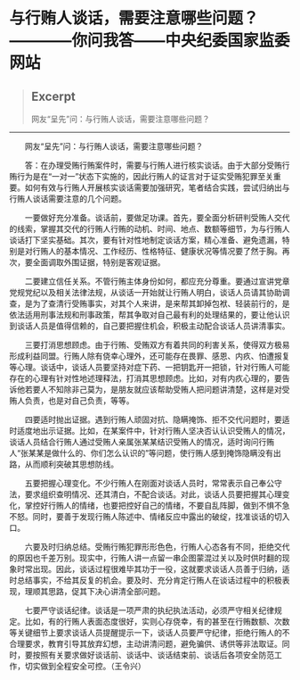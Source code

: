 
# 与行贿人谈话，需要注意哪些问题？————你问我答——中央纪委国家监委网站

> ## Excerpt
> 网友“呈先”问：与行贿人谈话，需要注意哪些问题？

---
　　网友“呈先”问：与行贿人谈话，需要注意哪些问题？

　　答：在办理受贿行贿案件时，需要与行贿人进行核实谈话。由于大部分受贿行贿行为是在“一对一”状态下实施的，因此行贿人的证言对于证实受贿犯罪至关重要。如何有效与行贿人开展核实谈话需要加强研究，笔者结合实践，尝试归纳出与行贿人谈话需要注意的几个问题。

　　一要做好充分准备。谈话前，要做足功课。首先，要全面分析研判受贿人交代的线索，掌握其交代的行贿人行贿的动机、时间、地点、数额等细节，为与行贿人谈话打下坚实基础。其次，要有针对性地制定谈话方案，精心准备、避免遗漏，特别是对行贿人的基本情况、工作经历、性格特征、健康状况等情况要了然于胸。再次，要全面调取外围证据，特别是客观证据。

　　二要建立信任关系。不管行贿主体身份如何，都应充分尊重。要通过宣讲党章党规党纪以及相关法律法规，从谈话一开始就让行贿人明白，谈话人员请其协助调查，是为了查清行受贿事实，对其个人来讲，是来帮其卸掉包袱、轻装前行的，是依法适用刑事法规和刑事政策，帮其争取对自己最有利的处理结果的，要让他认识到谈话人员是值得信赖的，自己要把握住机会，积极主动配合谈话人员讲清事实。

　　三要打消思想顾虑。由于行贿、受贿双方有着共同的利害关系，使得双方极易形成利益同盟。行贿人除有侥幸心理外，还可能存在畏罪、感恩、内疚、怕遭报复等心理。谈话中，谈话人员要坚持对症下药、一把钥匙开一把锁，针对行贿人可能存在的心理有针对性地述理释法，打消其思想顾虑。比如，对有内疚心理的，要告诉他若要人不知除非己莫为，是朋友就应该帮助受贿人把问题讲清楚，这样是对受贿人负责，也是对自己负责，等等。

　　四要适时抛出证据。遇到行贿人顽固对抗、隐瞒掩饰、拒不交代问题时，要适时适度地出示证据。比如，在某案件中，针对行贿人坚决否认认识受贿人的情况，谈话人员结合行贿人通过受贿人亲属张某某结识受贿人的情况，适时询问行贿人“张某某是做什么的、你们怎么认识的”等问题，使行贿人感到掩饰隐瞒没有出路，从而顺利突破其思想防线。

　　五要把握心理变化。不少行贿人在刚面对谈话人员时，常常表示自己奉公守法，要求组织查明情况、还其清白，不配合谈话。对此，谈话人员要把握其心理变化，掌控好行贿人的情绪，也要把控好自己的情绪，不要自乱阵脚，做到不惧不急不怒。同时，要善于发现行贿人陈述中、情绪反应中露出的破绽，找准谈话的切入口。

　　六要及时归纳总结。受贿行贿犯罪形形色色，行贿人心态各有不同，拒绝交代的原因也千差万别。现实中，行贿人讲一点留一串企图蒙混过关以及时供时翻的现象时常出现。因此，谈话过程很难毕其功于一役，这就要求谈话人员善于归纳，适时总结事实，不给其反复的机会。要及时、充分肯定行贿人在谈话过程中的积极表现，理顺其思路，促其下决心讲清全部问题。

　　七要严守谈话纪律。谈话是一项严肃的执纪执法活动，必须严守相关纪律规定。比如，有的行贿人表面态度很好，实则心存侥幸，有的甚至在行贿数额、次数等关键细节上要求谈话人员提醒提示一下，谈话人员要严守纪律，拒绝行贿人的不合理要求，教育引导其放弃幻想，主动讲清问题，避免骗供、诱供等非法取证。同时，要按照有关要求做好谈话前、谈话中、谈话结束前、谈话后各项安全防范工作，切实做到全程安全可控。（王令兴）
